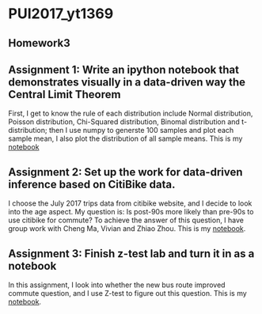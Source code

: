 # PUI2017_yt1369
## Homework3
## Assignment 1: Write an ipython notebook that demonstrates visually in a data-driven way the Central Limit Theorem
First, I get to know the rule of each distribution include Normal distribution, Poisson distribution, Chi-Squared distribution, Binomal distribution and t-distribution;
then I use numpy to generste 100 samples and plot each sample mean, I also plot the distribution of all sample means.
This is my [notebook](https://localhost:8000/user/yt1369/notebooks/homedirs/yt1369/PUI_ASSIGNMENT/Assignment1_yt1369.ipynb)

## Assignment 2: Set up the work for data-driven inference based on CitiBike data. 
I choose the July 2017 trips data from citibike website, and I decide to look into the age aspect.
My question is: Is post-90s more likely than pre-90s to use citibike for commute?
To achieve the answer of this question, I have group work with Cheng Ma, Vivian and Zhiao Zhou.
This is my [notebook](https://localhost:8000/user/yt1369/notebooks/homedirs/yt1369/PUI_ASSIGNMENT/Assignment2_yt1369.ipynb).

## Assignment 3: Finish z-test lab and turn it in as a notebook
In this assignment, I look into whether the new bus route improved commute question, and I use Z-test to figure out this question.
This is my [notebook](https://localhost:8000/user/yt1369/notebooks/homedirs/yt1369/PUI_ASSIGNMENT/Assignment3_yt1369.ipynb).